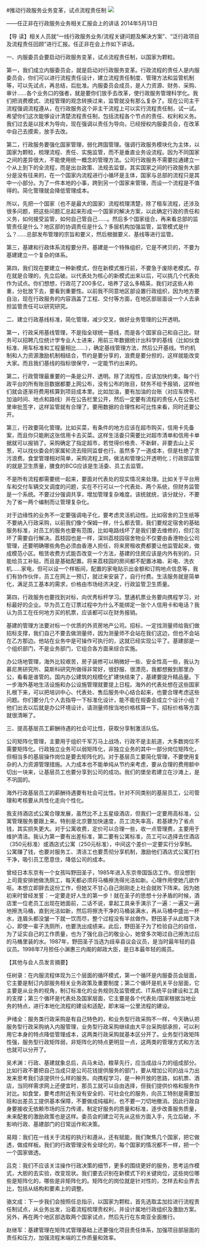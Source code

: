 #推动行政服务业务变革，试点流程责任制
<img class="pv" src="https://api.visitor.plantree.me/visitor-badge/pv?namespace=plantree.me&key=renzhengfei-speeches/./docs/speeches/2014/05/推动行政服务业务变革，试点流程责任制.md">


——任正非在行政服务业务相关汇报会上的讲话
2014年5月13日



【导  读】相关人员就“一线行政服务业务/流程关键问题及解决方案”、“泛行政项目及流程责任回顾”进行汇报。任正非在会上作如下讲话。



一、内服委员会要启动行政服务变革，试点流程责任制，以国家为颗粒。

第一，我们成立内服委员会，就是启动对行政服务变革。行政流程的责任人是内服委员会，你们可以进行流程责任设计，建立流程责任制度、管理方法和监管机制等，可以先试点，再总结，后批准。内服委员会成员，是人力资源、财务、采购、审计……各个业务口的强者，就是要你们放手去改革，使行政服务管理科学化。我们把消费模式、流程管理的观念转换过来，监管就没有那么复杂了。现在公司主干流程强调流程遵从，在行政服务这个非主干流程上可以实行流程责任制，试一试。希望你们这次能够设计清楚流程责任制，包括流程各个节点的责任、权利和义务。我们过去是以技术为导向，现在强调以责任为导向，已经授权内服委员会，在改革中自己去摸索，放手去改。

第二，行政服务要强化国家管理，弱化跨国管理。强调行政服务模块化为主体，以国家为颗粒，梳理流程、责任、实施监管，而不是垂直业务设流程。因为不同国家之间的差异很大，不能使用统一概念的管理方法。公司行政服务不需要拉通建立一个从上到下的全流程，而是出台政策、法规去监督。其实国家之间的行政服务大部分是没有往来的，在一个国家内流程进行小循环是主体，国家与总部的流程只是其中一小部分。为了一件本地的小事，跨到另一个国家来管理，而设一个流程是不值得的。简化管理就会降低管理成本。

所以，先把一个国家（也不是最大的国家）流程梳理清楚，除了租车流程，还涉及很多问题，把这些问题汇总起来形成一个国家的解决方案，以此确定行政的责任和义务，如何接受监管，如何自己管自己……。然后多个国家组合，再来看总部的监管责任是什么？地区部的协调责任是什么？多层机构加强监管，监管模式是什么？……总部发布管理的宗旨和要义，然后根据要义、基线等进行监管。

第三，基建和行政体系流程要分开。基建是一个特殊组织，它是不拷贝的，不要为基建建立一个复杂的体系。

第四，我们现在要建立一种新模式，但在新模式推行前，不要急于废除老模式。存在就是合理的，先立后破。以代表处为核心的新模式出来以后，可以挑几个代表处作为试点。你们想想，行政花了200多亿，培养了这么多精英，我们对这些人称重，分批放下去，要看到重要性。以前我不同意地区部设置行政组织，因为地方要自治，现在行政服务的内容涵盖了工程、交付等方面，在地区部层面设一个人去承担监管责任可以研究研究。

二、建立行政基线标准，简化管理，减少交叉，做好业务管理的公开透明。

第一，行政采用基线管理，不是指全球统一基线，而是各个国家自己和自己比。财务可以招聘几位统计学专业人士进来，用前三年数据统计出科学的基线（比如伙食标准、用车标准和工程量相比……），确定基线管理方法，然后公开基线。节约机制和人力资源激励机制相结合，节约是要分享的，浪费是要分担的，这样就能改变大家。而且我们基线的指标很保守，一定能节约出来的。

第二，行政管理最重要的一条是公开、透明。除了流程性，应该加快约束。每个行政平台的所有账目数据都要上网公布，没有公布的账目，财务不给予报销，这样他们就会逐渐将费用核算到项目成本里。比如加油，要有加油的台账（对应车牌号、加油时间、地点和路线）并在公告栏里公开，然后一定要有流程的责任人在公告栏里审批签字，这样监管就有合理了。要用数据的合理性和可比性来看，同时还要公开。

第三，行政要简化管理。比如买菜，有条件的地方应该在超市购买，信用卡先备案，而且你只能刷这张信用卡去买菜。这样生活委只需要比对超市清单和信用卡单据就可以报销了。采购确定了指定超市，若觉得价格贵、不新鲜，非要去山上买葱，可以找伙委会的家属轮流去陪同监督也行。虽然多了一道成本，但是杜绝了贪污浪费。食堂管理相对简单，采购流程上网，做法和管理公开透明化；行政部监管的就是卫生质量，膳食的BCG应该是生活委、员工去监管。

不是所有流程都需要统一起来，要面对代表处的现实情况来处理。比如关于平台用车和交付车辆交叉调度的问题，实在不行可以一个代表处、两个系统，但财务监管是一个系统。不要过分强调共享，增加管理复杂难度。该统就统，该分就分，不要为了省一两个编制而让管理复杂化。

对于边缘性的业务不一定要强调电子化，要考虑灵活机动性。比如宿舍的卫生纸等不要纳入行政采购，以前我们像个保姆一样，什么都去管。我们要规定宿舍的基础服务标准，对员工的服务也要有范围，比如电路线坏了是我们要去维修的，但灯泡坏了需要自行解决。荔枝园也是一样，深圳荔枝园宿舍物业不仅要由香港物业公司管理，还要明确哪些角色必须由香港人担任，将来房租收费都要让他监管起来，做成模范小区。租赁收费方式能否改变一个方法，基建的住房应该是内外有别的，只能给员工补贴，而且是基础配置。将来荔枝园的房间都不配置冰箱、彩电、洗衣机……家电，但可以设一个样板间，配置的家电贴示出金额和订购地点信息等，我们有协作伙伴，员工在网上一预订，就过来安装了，自行付费。生活服务就是简单化，满足员工基本的需求，价格由市场经济决定，行政监管卫生质量。

第四，行政服务也要找到对标，向优秀标杆学习。慧通机票业务要向携程学习，对标最好的企业。华为员工在订票过程中为什么不能绑定一张个人信用卡和电话？我认为员工在任何地方买的机票，应该都可以在财务报销。

基建的管理方法要对标一个优质的外资房地产公司。招标，一定找测量师给我们做招标支撑，我们自己不要去做测量师，因为测量师不会站在我们这边，但也不会站在乙方那边。他站在业务中是可操作可执行的，这就已经实现公平了。基建部是一个组织部门，不是业务部门，它组合各方面来综合实施。

办公场地管理，海外比较艰苦，房子装修可以稍微好一些、安全性高一些，我认为慕尼黑研究所、莫斯科研究所做得非常好，很舒服、很漂亮，我都想搬到那里办公，看看是谁管的。国内办公建筑的规模化扩建快结束了，基建要提升精品量。下一步海外基地生活设施和办公设施管理就要提上日程。海外的代表处想在这些国家扎根下来，可以把培训中心、代表处、售后服务中心结合起来，也要合理考虑这些问题。你们要分几个人去指导一下标准化设计，能不能在规委会成立个设计小组？他们出去以后就是办公环境设计，请测量师按当地价格核算一下，招标价格等方面就很清晰了。

三、提高基层员工薪酬待遇的社会可比性，获取分享制激活队伍。

公司矩阵化管理，主要用于组织千军万马上战场，行政不是主航道，大多数岗位不需要矩阵化。行政独立业务可以弱矩阵化，非独立业务的其中一部分岗位矩阵化，但相当多的基层操作岗位是要去矩阵化的。对于基层员工要简化管理，不要使用复杂的人力资源管理措施。人力成本也不能单纯从节约来考虑，要从合理的费用额中切出一块来，让基层员工也要分享到公司的成功。我们的堡垒若建立在沙滩上，是不巩固的。

海外行政基层员工的薪酬待遇要有社会可比性。针对不同类别的基层员工，公司管理和考核要从共性化走向个性化。

我支持酒店式公寓合理发展，虽然比不上五星级酒店，但我们一定要用高标准，公寓管理服务要跟上来。特别是北京要加快速度，员工流失率高，若基建为了省点钱，其实损失更大。对于公寓收费，定价可以合理一些，收一点管理费，主要用于维护清洁。我认为第一要有出差标准，第二要有公寓标准，员工可以选择去住酒店（350元标准）或酒店式公寓（250元标准），中间这个差价一定要实行分享制。公寓赚了钱，也要对服务工、清洁工也要贯彻分享机制，激励他们酒店式公寓打扫干净，吸引员工愿意住，降低公司的成本。

曾经日本东京有一个女孩叫野田圣子，1985年进入东京帝国饭店工作。但没想到上司竟安排她做洗厕工，每天都必须将马桶擦洗得光洁如新。心理作用使她几欲作呕。本想立即辞去这份工作，但她又不甘心自己刚刚走上社会就败下阵来。因为她初来时曾经发誓：一定要走好人生的第一步！就在圣子的思想十分矛盾的时候，酒店里一位老员工出现在她面前，二话不说，拿起工具亲手演示了一遍：一遍又一遍地擦洗马桶，直到光洁如新，然后将擦洗干净的马桶装满水，再从马桶中盛出一杯水，连眉头都没皱一下就一饮而尽，整个过程没有半丝做作。野田圣子从此暗下决心，即使一辈子洗厕所，也要洗出成绩来。此后，野田圣子为了检验自己的自信，为了证实自己的工作质量，也为了强化自己的敬业心，她曾多次喝过自己擦洗过后的马桶里装的水。1987年，野田圣子当选为歧阜县议会议员，是当时最年轻的县议员。1998年7月担任小渊惠三内阁的邮政大臣，是日本最年轻的阁员。

【其他与会人员发言摘要】

任树录：在内服流程体现为三个层面的循环模式，第一个循环是内服委员会层面，它主要是制订内部服务相关业务政策及重要制度；第二个循环是机关平台层面，它主要是从业务的视角，制订标准化的业务规则及监管模式、IT系统平台建设和工具的支撑；第三个循环是代表处及国家层面，它主要是各个代表处/国家根据当地业务的特点，进行本地化流程的建设和适配，即末端一公里流程的建设。

尹绪全：服务类行政采购是有自己特色的，和业务型行政采购不一样，今天确认把服务型行政采购纳入内服管理，业务型行政采购继续由大平台采购部承担，可以利用它本身的特点降低管理成本，这两类行政采购就基本区分开了。业务型行政矩阵性强，服务型行政矩阵弱，非矩阵化的特点更明显一点，这两类的管理方式和方法也就可以分开了。

吴术渊：行政、基建就象总后，兵马未动，粮草先行，应当成战斗力的组成部分。比如行政不要把自己当成只是公司花钱提供服务的部门，要从增加公司的战斗力出发来思考我们该提供什么样的服务。向携程学习，是一种开放的思路，如机票、酒店，当同样需求网上还便宜时，那员工就可以自由选择，但我们提供价格和服务作对比。如食堂，要考虑附近有没有安全的、可社会化的服务，向员工特别是需要加班和出差员工提供基本保障，不要做成纯福利，也不要一刀切地撤消。因此行政自身要接收无依赖市场的压力传递，制定好服务的质量和标准，逐步改善服务质量，未来配套的激励政策也是这样。委员会的建立可先从这些方面入手，先立后破，不影响行政、基建部门的日常运作和决策。

易翔：我们在一线关于流程的执行和遵从，还有赋能，我们聚焦几个国家，把它做透，做成样板。我们的行政管理没有全球化的，每个国家的情况都不一样，把一个一个国家做透。

吕克：我们不应该关注操作行政决策的细节，更多的围绕更好的服务，思考运作模式，大胆的去实验，改变现状。我们要去识别在新模式下的关键岗位，这些岗位哪些是矩阵化的，哪些是非矩阵化的。矩阵化的岗位就是针对性的，怎样去和业界去比，包括从结构和要素上的调整。

骆文成：下一步我们会按照任总指示，以国家为颗粒，首先选取孟加拉进行流程责任制试点，从业务出发，沿着流程梳理责权利，并设计属地行政组织及激励方案。另外，再在两个地区部选取两个国家试点，然后先行在东南亚全面推行。

赵继军：基建管理在矩阵式管理基础上还要强化项目责任体系，加强项目部层面的责任和压力，加强流程末端的工作质量和效率。
